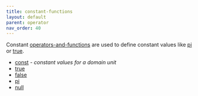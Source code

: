 ```yaml
---
title: constant-functions
layout: default
parent: operator
nav_order: 40
---
```

Constant [operators-and-functions](operators-and-functions) are used to define constant values like [pi](pi) or [true](true).

- [const](const) - *constant values for a domain unit*
- [true](true)
- [false](false)
- [pi](pi)
- [null](null)